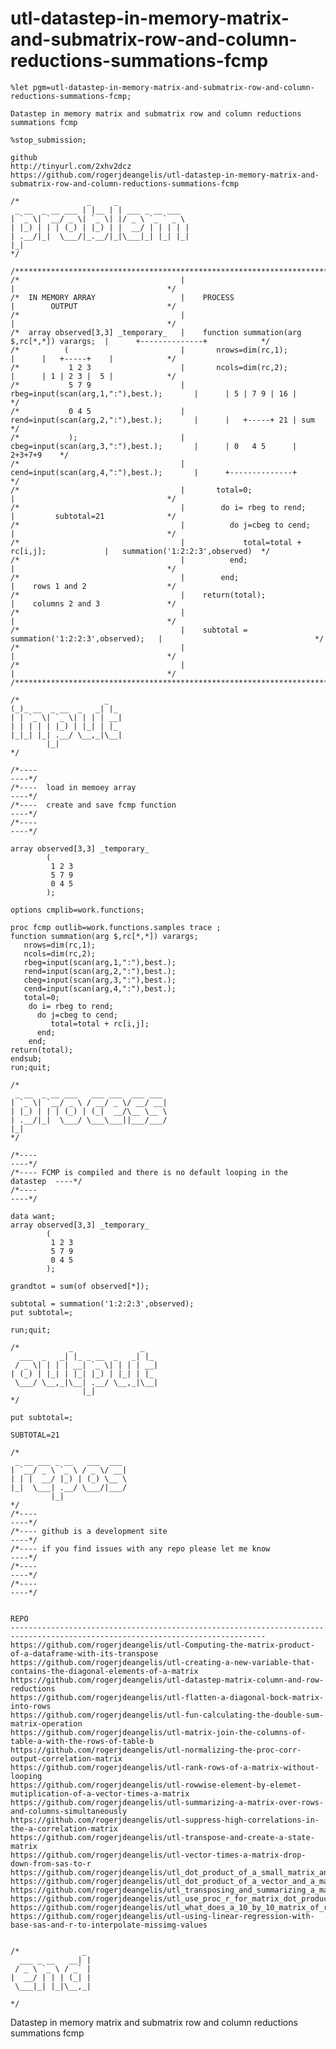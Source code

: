 # utl-datastep-in-memory-matrix-and-submatrix-row-and-column-reductions-summations-fcmp
    %let pgm=utl-datastep-in-memory-matrix-and-submatrix-row-and-column-reductions-summations-fcmp;

    Datastep in memory matrix and submatrix row and column reductions summations fcmp

    %stop_submission;

    github
    http://tinyurl.com/2xhv2dcz
    https://github.com/rogerjdeangelis/utl-datastep-in-memory-matrix-and-submatrix-row-and-column-reductions-summations-fcmp

    /*               _     _
     _ __  _ __ ___ | |__ | | ___ _ __ ___
    | `_ \| `__/ _ \| `_ \| |/ _ \ `_ ` _ \
    | |_) | | | (_) | |_) | |  __/ | | | | |
    | .__/|_|  \___/|_.__/|_|\___|_| |_| |_|
    |_|
    */

    /**************************************************************************************************************************/
    /*                                    |                                                |                                  */
    /*  IN MEMORY ARRAY                   |    PROCESS                                     |        OUTPUT                    */
    /*                                    |                                                |                                  */
    /*  array observed[3,3] _temporary_   |    function summation(arg $,rc[*,*]) varargs;  |      +--------------+            */
    /*          (                         |       nrows=dim(rc,1);                         |      |   +-----+    |            */
    /*           1 2 3                    |       ncols=dim(rc,2);                         |      | 1 | 2 3 |  5 |            */
    /*           5 7 9                    |       rbeg=input(scan(arg,1,":"),best.);       |      | 5 | 7 9 | 16 |            */
    /*           0 4 5                    |       rend=input(scan(arg,2,":"),best.);       |      |   +-----+ 21 | sum        */
    /*           );                       |       cbeg=input(scan(arg,3,":"),best.);       |      | 0   4 5      | 2+3+7+9    */
    /*                                    |       cend=input(scan(arg,4,":"),best.);       |      +--------------+            */
    /*                                    |       total=0;                                 |                                  */
    /*                                    |        do i= rbeg to rend;                     |         subtotal=21              */
    /*                                    |          do j=cbeg to cend;                    |                                  */
    /*                                    |             total=total + rc[i,j];             |   summation('1:2:2:3',observed)  */
    /*                                    |          end;                                  |                                  */
    /*                                    |        end;                                    |    rows 1 and 2                  */
    /*                                    |    return(total);                              |    columns 2 and 3               */
    /*                                    |                                                |                                  */
    /*                                    |    subtotal = summation('1:2:2:3',observed);   |                                  */
    /*                                    |                                                |                                  */
    /*                                    |                                                |                                  */
    /**************************************************************************************************************************/

    /*                   _
    (_)_ __  _ __  _   _| |_
    | | `_ \| `_ \| | | | __|
    | | | | | |_) | |_| | |_
    |_|_| |_| .__/ \__,_|\__|
            |_|
    */

    /*----                                                                   ----*/
    /*----  load in memoey array                                             ----*/
    /*----  create and save fcmp function                                    ----*/
    /*----                                                                   ----*/

    array observed[3,3] _temporary_
            (
             1 2 3
             5 7 9
             0 4 5
            );

    options cmplib=work.functions;

    proc fcmp outlib=work.functions.samples trace ;
    function summation(arg $,rc[*,*]) varargs;
       nrows=dim(rc,1);
       ncols=dim(rc,2);
       rbeg=input(scan(arg,1,":"),best.);
       rend=input(scan(arg,2,":"),best.);
       cbeg=input(scan(arg,3,":"),best.);
       cend=input(scan(arg,4,":"),best.);
       total=0;
        do i= rbeg to rend;
          do j=cbeg to cend;
             total=total + rc[i,j];
          end;
        end;
    return(total);
    endsub;
    run;quit;

    /*
     _ __  _ __ ___   ___ ___  ___ ___
    | `_ \| `__/ _ \ / __/ _ \/ __/ __|
    | |_) | | | (_) | (_|  __/\__ \__ \
    | .__/|_|  \___/ \___\___||___/___/
    |_|
    */

    /*----                                                                   ----*/
    /*---- FCMP is compiled and there is no default looping in the datastep  ----*/
    /*----                                                                   ----*/

    data want;
    array observed[3,3] _temporary_
            (
             1 2 3
             5 7 9
             0 4 5
            );

    grandtot = sum(of observed[*]);

    subtotal = summation('1:2:2:3',observed);
    put subtotal=;

    run;quit;

    /*           _               _
      ___  _   _| |_ _ __  _   _| |_
     / _ \| | | | __| `_ \| | | | __|
    | (_) | |_| | |_| |_) | |_| | |_
     \___/ \__,_|\__| .__/ \__,_|\__|
                    |_|
    */

    put subtotal=;

    SUBTOTAL=21

    /*
     _ __ ___ _ __   ___  ___
    | `__/ _ \ `_ \ / _ \/ __|
    | | |  __/ |_) | (_) \__ \
    |_|  \___| .__/ \___/|___/
             |_|
    */
    /*----                                                                   ----*/
    /*---- github is a development site                                      ----*/
    /*---- if you find issues with any repo please let me know               ----*/
    /*----                                                                   ----*/
    /*----                                                                   ----*/


    REPO
    -------------------------------------------------------------------------------------------------------------------------------
    https://github.com/rogerjdeangelis/utl-Computing-the-matrix-product-of-a-dataframe-with-its-transpose
    https://github.com/rogerjdeangelis/utl-creating-a-new-variable-that-contains-the-diagonal-elements-of-a-matrix
    https://github.com/rogerjdeangelis/utl-datastep-matrix-column-and-row-reductions
    https://github.com/rogerjdeangelis/utl-flatten-a-diagonal-bock-matrix-into-rows
    https://github.com/rogerjdeangelis/utl-fun-calculating-the-double-sum-matrix-operation
    https://github.com/rogerjdeangelis/utl-matrix-join-the-columns-of-table-a-with-the-rows-of-table-b
    https://github.com/rogerjdeangelis/utl-normalizing-the-proc-corr-output-correlation-matrix
    https://github.com/rogerjdeangelis/utl-rank-rows-of-a-matrix-without-looping
    https://github.com/rogerjdeangelis/utl-rowwise-element-by-elemet-mutiplication-of-a-vector-times-a-matrix
    https://github.com/rogerjdeangelis/utl-summarizing-a-matrix-over-rows-and-columns-simultaneously
    https://github.com/rogerjdeangelis/utl-suppress-high-correlations-in-the-a-correlation-matrix
    https://github.com/rogerjdeangelis/utl-transpose-and-create-a-state-matrix
    https://github.com/rogerjdeangelis/utl-vector-times-a-matrix-drop-down-from-sas-to-r
    https://github.com/rogerjdeangelis/utl_dot_product_of_a_small_matrix_and_a_small_vector_12_days_or_12_seconds
    https://github.com/rogerjdeangelis/utl_dot_product_of_a_vector_and_a_matrix_in_one_datastep
    https://github.com/rogerjdeangelis/utl_transposing_and_summarizing_a_matrix_that_lacks_row_identifiers
    https://github.com/rogerjdeangelis/utl_use_proc_r_for_matrix_dot_product_not_a_wps_or_sas_datastep
    https://github.com/rogerjdeangelis/utl_what_does_a_10_by_10_matrix_of_random_coin_flips_look_like
    https://github.com/rogerjdeangelis/utl-using-linear-regression-with-base-sas-and-r-to-interpolate-missimg-values


    /*              _
      ___ _ __   __| |
     / _ \ `_ \ / _` |
    |  __/ | | | (_| |
     \___|_| |_|\__,_|

    */
Datastep in memory matrix and submatrix row and column reductions summations fcmp  
